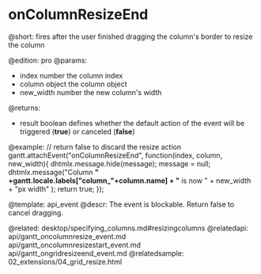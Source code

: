 onColumnResizeEnd
=============
@short: fires after the user finished dragging the column's border to resize the column
	
@edition: pro
@params:
- index	number	the column index
- column	object	the column object
- new_width		number	the new column's width

@returns:  
  - result     boolean       defines whether the default action of the event will be triggered (<b>true</b>) or canceled (<b>false</b>) 

@example:
// return false to discard the resize action
gantt.attachEvent("onColumnResizeEnd", function(index, column, new_width){
	dhtmlx.message.hide(message);
	message = null;
	dhtmlx.message("Column <b>" +gantt.locale.labels["column_"+column.name]
    + "</b> is now " + new_width + "px width" );
	return true;
});

@template:	api_event
@descr:
The event is blockable. Return false to cancel dragging.

@related:
	desktop/specifying_columns.md#resizingcolumns
@relatedapi:
	api/gantt_oncolumnresize_event.md
    api/gantt_oncolumnresizestart_event.md
    api/gantt_ongridresizeend_event.md
@relatedsample:
	02_extensions/04_grid_resize.html
